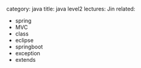category: java
title: java level2
lectures: Jin
related:
- spring
- MVC
- class
- eclipse
- springboot
- exception
- extends
